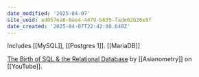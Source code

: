 ```yaml
---
date_modified: '2025-04-07'
site_uuid: ad057ea8-6ee4-4479-b635-fade62b26e9f
date_created: '2025-04-07T22:42:08.640Z'
---
```


Includes [[MySQL]], [[Postgres 1]]. [[MariaDB]]


[The Birth of SQL & the Relational Database](https://youtu.be/z8L202FlmD4?si=VWD4jfjpVNPsJpA-) by [[Asianometry]] on [[YouTube]].